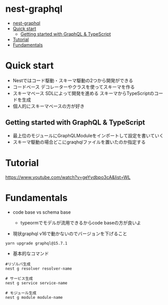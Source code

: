 # nest-graphql

- [nest-graphql](#nest-graphql)
- [Quick start](#quick-start)
  - [Getting started with GraphQL & TypeScript](#getting-started-with-graphql--typescript)
- [Tutorial](#tutorial)
- [Fundamentals](#fundamentals)



# Quick start
- Nestではコード駆動・スキーマ駆動の2つから開発ができる
- コードベース デコレーターやクラスを使ってスキーマを作る
- スキーマベース SDLによって開発を進める スキーマからTypeScriptのコードを生成
- 個人的にスキーマベースの方が好き



## Getting started with GraphQL & TypeScript
- 最上位のモジュールにGraphQLModuleをインポートして設定を書いていく
- スキーマ駆動の場合どこにgraqhqlファイルを置いたのか指定する



# Tutorial 
https://www.youtube.com/watch?v=geYvdbpo3cA&list=WL



# Fundamentals
- code base vs schema base
  - typeormでモデルが流用できるからcode baseの方が良いよ

- 現状graphql v16で動かないのでバージョンを下げること

```shell
yarn upgrade graphql@15.7.1
```

- 基本的なコマンド

```shell
#リゾルバ生成
nest g resolver resolver-name

# サービス生成
nest g service service-name

# モジュール生成
nest g module module-name
```


